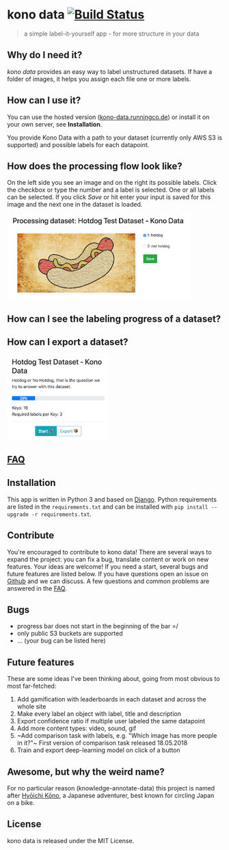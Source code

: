 kono data [![Build Status](https://travis-ci.com/hellno/kono_data.svg?branch=master)](https://travis-ci.com/hellno/kono_data) 
===========
> a simple label-it-yourself app - for more structure in your data

## Why do I need it?
_kono data_ provides an easy way to label unstructured datasets.
If have a folder of images, it helps you assign each file one or more labels. 

## How can I use it?
You can use the hosted version ([kono-data.runningco.de](https://kono-data.runningco.de/)) or install it on your own server, see <b>Installation</b>.

You provide Kono Data with a path to your dataset (currently only AWS S3 is supported) and possible labels for each datapoint.

## How does the processing flow look like?
On the left side you see an image and on the right its possible labels.
Click the checkbox or type the number and a label is selected.
One or all labels can be selected. If you click _Save_ or hit enter your input is saved for this image and the next one in the dataset is loaded.

<img src="docs/img/label_hotdog.png" alt="" style="height:200px;" />

## How can I see the labeling progress of a dataset?
## How can I export a dataset?
<img src="docs/img/export_hotdog.png" alt="" style="height:200px;" />

## [FAQ](FAQ.md)
  
## Installation
This app is written in Python 3 and based on [Django](https://www.djangoproject.com/).
Python requirements are listed in the ```requirements.txt``` and can be installed with ```pip install --upgrade -r requirements.txt```. 

## Contribute
You're encouraged to contribute to kono data! 
There are several ways to expand the project: you can fix a bug, translate content or work on new features. Your ideas are welcome! If you need a start, several bugs and future features are listed below. If you have questions open an issue on [Github](https://github.com/hellno/KonoData/issues) and we can discuss. A few questions and common problems are answered in the [FAQ](FAQ.md).

## Bugs
- progress bar does not start in the beginning of the bar =/
- only public S3 buckets are supported
- ... (your bug can be listed here)

## Future features
These are some ideas I've been thinking about, going from most obvious to most far-fetched:

1. Add gamification with leaderboards in each dataset and across the whole site
2. Make every label an object with label, title and description
3. Export confidence ratio if multiple user labeled the same datapoint
4. Add more content types: video, sound, gif
5. ~Add comparison task with labels, e.g. "Which image has more people in it?"~  First version of comparison task released 18.05.2018
6. Train and export deep-learning model on click of a button

## Awesome, but why the weird name?
For no particular reason (knowledge-annotate-data) this project is named after [Hyōichi Kōno](https://en.wikipedia.org/wiki/Hy%C5%8Dichi_K%C5%8Dno), a Japanese adventurer, best known for circling Japan on a bike.

## License
kono data is released under the MIT License.
